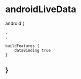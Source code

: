 # androidLiveData


android {

    .
    .
    
    buildFeatures {
        dataBinding true
    }
}
-----------------------------------------------------------
